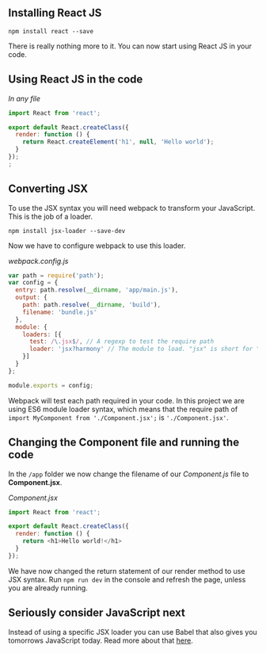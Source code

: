## Installing React JS

`npm install react --save`

There is really nothing more to it. You can now start using React JS in your code.

## Using React JS in the code

*In any file*
```javascript
import React from 'react';

export default React.createClass({
  render: function () {
    return React.createElement('h1', null, 'Hello world');
  }
});
;
```

## Converting JSX
To use the JSX syntax you will need webpack to transform your JavaScript. This is the job of a loader. 

`npm install jsx-loader --save-dev`

Now we have to configure webpack to use this loader.

*webpack.config.js*
```javascript
var path = require('path');
var config = {
  entry: path.resolve(__dirname, 'app/main.js'),
  output: {
    path: path.resolve(__dirname, 'build'),
    filename: 'bundle.js'
  },
  module: {
    loaders: [{
      test: /\.jsx$/, // A regexp to test the require path
      loader: 'jsx?harmony' // The module to load. "jsx" is short for "jsx-loader"
    }]
  }
};

module.exports = config;
```

Webpack will test each path required in your code. In this project we are using ES6 module loader syntax, which means that the require path of `import MyComponent from './Component.jsx';` is `'./Component.jsx'`.

## Changing the Component file and running the code

In the `/app` folder we now change the filename of our *Component.js* file to **Component.jsx**.

*Component.jsx*
```javascript
import React from 'react';

export default React.createClass({
  render: function () {
    return <h1>Hello world!</h1>
  }
});
```

We have now changed the return statement of our render method to use JSX syntax. Run `npm run dev` in the console and refresh the page, unless you are already running.

## Seriously consider JavaScript next
Instead of using a specific JSX loader you can use Babel that also gives you tomorrows JavaScript today. Read more about that [here](Javascript-next).